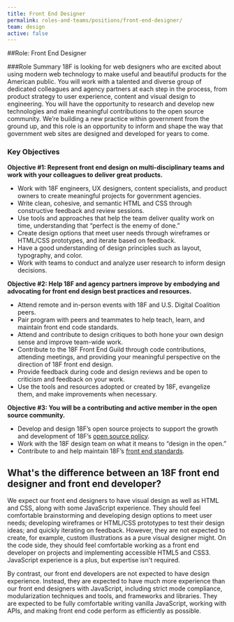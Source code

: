 ```yaml
---
title: Front End Designer
permalink: roles-and-teams/positions/front-end-designer/
team: design
active: false
---
```

##Role: Front End Designer

###Role Summary
18F is looking for web designers who are excited about using modern web technology to make useful and beautiful products for the American public. You will work with a talented and diverse group of dedicated colleagues and agency partners at each step in the process, from product strategy to user experience, content and visual design to engineering. You will have the opportunity to research and develop new technologies and make meaningful contributions to the open source community. We’re building a new practice within government from the ground up, and this role is an opportunity to inform and shape the way that government web sites are designed and developed for years to come.

### Key Objectives

**Objective \#1: Represent front end design on multi-disciplinary teams and work with your colleagues to deliver great products.**
- Work with 18F engineers, UX designers, content specialists, and product owners to create meaningful projects for government agencies.
- Write clean, cohesive, and semantic HTML and CSS through constructive feedback and review sessions.
- Use tools and approaches that help the team deliver quality work on time, understanding that “perfect is the enemy of done.”
- Create design options that meet user needs through wireframes or HTML/CSS prototypes, and iterate based on feedback.
- Have a good understanding of design principles such as layout, typography, and color.
- Work with teams to conduct and analyze user research to inform design decisions.

**Objective \#2: Help 18F and agency partners improve by embodying and advocating for front end design best practices and resources.**
- Attend remote and in-person events with 18F and U.S. Digital Coalition peers.
- Pair program with peers and teammates to help teach, learn, and maintain front end code standards.
- Attend and contribute to design critiques to both hone your own design sense and improve team-wide work.
- Contribute to the 18F Front End Guild through code contributions, attending meetings, and providing your meaningful perspective on the direction of 18F front end design.
- Provide feedback during code and design reviews and be open to criticism and feedback on your work.
- Use the tools and resources adopted or created by 18F, evangelize them, and make improvements when necessary.

**Objective \#3: You will be a contributing and active member in the open source community.**
-   Develop and design 18F’s open source projects to support the growth and development of 18F’s [open source policy](https://github.com/18F/open-source-policy).
-   Work with the 18F design team on what it means to “design in the open.”
-   Contribute to and help maintain 18F’s [front end standards](https://pages.18f.gov/frontend/).


## What's the difference between an 18F front end designer and front end developer?

We expect our front end designers to have visual design as well as HTML and CSS, along with some JavaScript experience. They should feel comfortable brainstorming and developing design options to meet user needs; developing wireframes or HTML/CSS prototypes to test their design ideas; and quickly iterating on feedback. However, they are not expected to create, for example, custom illustrations as a pure visual designer might. On the code side, they should feel comfortable working as a front end developer on projects and implementing accessible HTML5 and CSS3. JavaScript experience is a plus, but expertise isn't required.

By contrast, our front end developers are not expected to have design experience. Instead, they are expected to have much more experience than our front end designers with JavaScript, including strict mode compliance, modularization techniques and tools, and frameworks and libraries. They are expected to be fully comfortable writing vanilla JavaScript, working with APIs, and making front end code perform as efficiently as possible.

